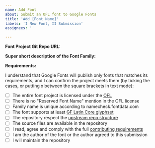 ```yaml
---
name: Add Font
about: Submit an OFL font to Google Fonts
title: 'Add [Font Name]'
labels: 'I New Font, II Submission'
assignees: ''

---
```


**Font Project Git Repo URL:**


**Super short description of the Font Family:**


**Requirements:**

I understand that Google Fonts will publish only fonts that matches its requirements, and I can confirm the project meets them (by ticking the cases, or putting x between the square brackets in text mode):

- [ ] The entire font project is licensed under the [OFL](https://scripts.sil.org/cms/scripts/page.php?site_id=nrsi&id=OFL)
- [ ] There is no "Reserved Font Name" mention in the OFL license
- [ ] Family name is unique according to namecheck.fontdata.com
- [ ] The font supports at least [GF Latin Core glyphset](https://github.com/googlefonts/glyphsets/tree/main/GF_glyphsets/Latin/latin-core)
- [ ] The repository respect the [upstream repo structure](https://github.com/googlefonts/gf-docs/tree/main/Spec#upstream-repo-structure)
- [ ] The source files are available in the repository
- [ ] I read, agree and comply with the full [contributing requirements](https://github.com/google/fonts/blob/main/CONTRIBUTING.md)
- [ ] I am the author of the font or the author agreed to this submission
- [ ] I will maintain the repository
